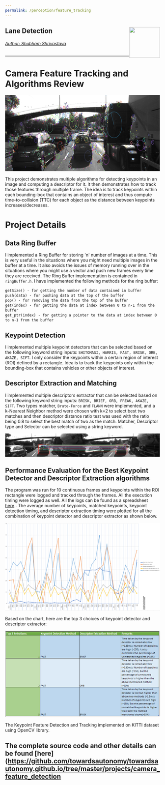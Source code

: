 ```yaml
---
permalink: /perception/feature_tracking
---
```


## Lane Detection <a href="../../index.html"><img style="float: right;" src="/img/logo_circle.png" height="100" width="100">

###### Author: *[Shubham Shrivastava](http://www.towardsautonomy.com/#shubham)*   

---

# Camera Feature Tracking and Algorithms Review

<img src="projects/camera_feature_tracking/images/keypoints.png" width="820" height="248" />

This project demonstrates multiple algorithms for detecting keypoints in an image and computing a descriptor for it. It then demonstrates how to track those features through multiple frame. The idea is to track keypoints within each bounding-box that contains an object of interest and thus compute time-to-collision (TTC) for each object as the distance between keypoints increases/decreases. 

# Project Details

## Data Ring Buffer  
I implemented a Ring Buffer for storing 'n' number of images at a time. This is very useful in the situations where you might need multiple images in the buffer at a time. It also avoids the issues of memory running over in the situations where you might use a vector and push new frames every time they are received. The Ring Buffer implementation is contained in ```ringBuffer.h```. I have implemented the following methods for the ring buffer:
 
 ```
 getSize() - for getting the number of data contained in buffer    
 push(data) - for pushing data at the top of the buffer   
 pop() - for removing the data from the top of the buffer   
 get(index) - for getting the data at index between 0 to n-1 from the buffer   
 get_ptr(index) - for getting a pointer to the data at index between 0 to n-1 from the buffer
 ```

## Keypoint Detection   
I implemented multiple keypoint detectors that can be selected based on the following keyword string inputs: ```SHITOMASI, HARRIS, FAST, BRISK, ORB, AKAZE, SIFT```. I only consider the keypoints within a certain region of interest (ROI) defined by a rectangle. Idea is to track the keypoints only within the bounding-box that contains vehicles or other objects of interest.  

## Descriptor Extraction and Matching   
I implemented multiple descriptors extractor that can be selected based on the following keyword string inputs: ```BRISK, BRIEF, ORB, FREAK, AKAZE, SIFT```. Two types matcher, ```Brute-Force``` and ```FLANN``` were implemented, and a k-Nearest Neighbor method were chosen with k=2 to select best two matches and then descriptor distance ratio test was used with the ratio being 0.8 to select the best match of two as the match. Matcher, Descriptor type and Selector can be selected using a string keyword.     

![](projects/camera_feature_tracking/images/matching_points.png)

## Performance Evaluation for the Best Keypoint Detector and Descriptor Extraction algorithms  
The program was run for 10 continuous frames and keypoints within the ROI rectangle were logged and tracked through the frames. All the execution timing were logged as well. All the logs can be found as a spreadsheet [here](/projects/camera_feature_tracking/comparision/Feature_Tracking_Compare_Sheet.xlsx).. The average number of keypoints, matched keypoints, keypoint detection timing, and descriptor extraction timing were plotted for all the combination of keypoint detector and descriptor extractor as shown below.

![](projects/camera_feature_tracking/comparision/algorithms_comparision_chart.png)  

Based on the chart, here are the top 3 choices of keypoint detector and descriptor extractor:  

![](projects/camera_feature_tracking/comparision/top3_algorithm_conclusion.png) 

The Keypoint Feature Detection and Tracking implemented on KITTI dataset using OpenCV library.

## The complete source code and other details can be found [here](https://github.com/towardsautonomy/towardsautonomy.github.io/tree/master/projects/camera_feature_detection